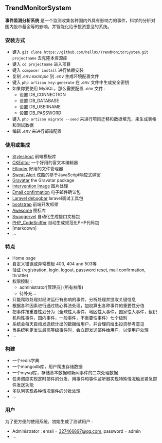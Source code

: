 ## TrendMonitorSystem ##

**事件监测分析系统** 是一个监测收集各种国内外具有影响力的事件，科学的分析对国内股市基金等的影响，并智能化给予投资意见的系统。

### 安装方式 ###

* 键入 `git clone https://github.com/hell0x/TrendMonitorSystem.git projectname` 去克隆本资源库 
* 键入 `cd projectname` 进入项目
* 键入 `composer install` 进行依赖安装
* 复制 *.env.example* 到 *.env* 生成环境配置文件
* 键入 `php artisan key:generate` 在 *.env* 文件中生成安全密钥
* 如果你要使用 MySQL，那么需要配置 *.env* 文件 :
   * 设置 DB_CONNECTION
   * 设置 DB_DATABASE
   * 设置 DB_USERNAME
   * 设置 DB_PASSWORD
* 键入 `php artisan migrate --seed` 来进行项目迁移和数据填充，来生成表格和测试数据
* 编辑 *.env* 来进行邮箱配置

### 使用或集成 ###

* [Styleshout](https://www.styleshout.com/) 前端模板库
* [CKEditor](http://ckeditor.com) 一个好用的富文本编辑器
* [Elfinder](https://github.com/Studio-42/elFinder) 好用的文件管理器
* [Sweat Alert](http://t4t5.github.io/sweetalert/) 炫酷的基于JavaScript响应式弹窗
* [Gravatar](https://github.com/creativeorange/gravatar) the Gravatar package
* [Intervention Image](http://image.intervention.io/) 图片处理
* [Email confirmation](https://github.com/bestmomo/laravel-email-confirmation) 电子邮件确认包
* [Laravel debugbar](https://github.com/barryvdh/laravel-debugbar) laravel调试工具包
* [bootstrap](http://www.bootcss.com/) 前端开发框架
* [Awesome](http://www.fontawesome.com.cn/) 图标库
* [Swaggervel](https://github.com/slampenny/Swaggervel) 自动化生成接口文档包
* [PHP_CodeSniffer](https://github.com/squizlabs/PHP_CodeSniffer) 自动生成规范化PHP代码包
* [markdown]
* ...

### 特点 ###

* Home page
* 自定义错误或异常模板 403, 404 and 503等
* 验证 (registration, login, logout, password reset, mail confirmation, throttle)
* 权限控制 : 
	* administrator[管理员] (所有权限)
	* 待补充...
* 只能爬取处理对经济运行有影响的事件，分析处理并提取关键信息
* 根据各种因素进行通过核心算法处理，加权算出各种事件的重要性分值
* 把事件按重要性划分为（全球性大事件，地区性大事件，国家性大事件，组织机构性事件，国内事件，一般事件，不重要性事件）七个级别
* 系统会每天自动发送统计出的数据给用户，并合理的给出投资参考意见
* 当系统判定发生最高等级事件时，会立即发送邮件给用户，以便用户处理
* ...

### 构建 ###
* 一个redis字典
* 一个mongodb库，用户爬虫存储数据
* 一个mysql库，存储基本数据和新闻事件的二次处理数据
* 任务调度实现定时邮件的分发，用事件和事件监听器实现特殊情况触发紧急邮件发送功能
* 多队列实现各种情况事件的分批处理
* ...

### 用户 ###

为了更方便的使用系统，初始生成了测试用户 :

* Administrator : email = 327466897@qq.com, password = admin
* ...

